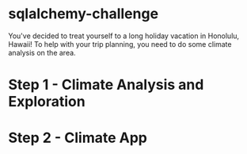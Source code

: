 # sqlalchemy-challenge
You've decided to treat yourself to a long holiday vacation in Honolulu, Hawaii! To help with your trip planning, you need to do some climate analysis on the area. 

# Step 1 - Climate Analysis and Exploration
# Step 2 - Climate App
